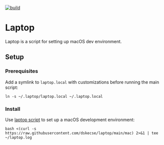 [![build](https://github.com/dskecse/laptop/actions/workflows/main.yml/badge.svg)](https://github.com/dskecse/laptop/actions/workflows/main.yml)

# Laptop

Laptop is a script for setting up macOS dev environment.

## Setup

### Prerequisites

Add a symlink to `laptop.local` with customizations before running the main script:

    ln -s ~/.laptop/laptop.local ~/.laptop.local

### Install

Use [laptop script](https://github.com/dskecse/laptop) to set up
a macOS development environment:

    bash <(curl -s https://raw.githubusercontent.com/dskecse/laptop/main/mac) 2>&1 | tee ~/laptop.log
